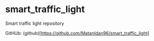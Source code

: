 # smart_traffic_light
Smart traffic light repository

GitHUb: (github)[https://github.com/MatanIdan96/smart_traffic_light]